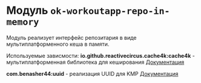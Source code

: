 # Модуль `ok-workoutapp-repo-in-memory`


Модуль реализует интерфейс репозитария в виде мультиплатформенного кеша в памяти.

Используемые зависмости:
**io.github.reactivecircus.cache4k:cache4k** - мультиплатформенная библиотека для кеширования [Документация](https://github.com/ReactiveCircus/cache4k)

**com.benasher44:uuid** - реализация UUID для KMP [Документация](https://github.com/benasher44/uuid)
